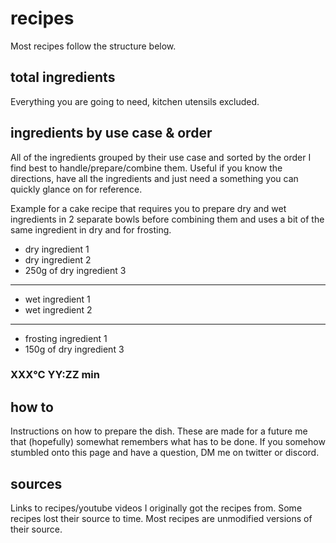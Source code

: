 # recipes

Most recipes follow the structure below.

## total ingredients

Everything you are going to need, kitchen utensils excluded.

## ingredients by use case & order

All of the ingredients grouped by their use case and sorted by the order I find best to handle/prepare/combine them. Useful if you know the directions, have all the ingredients and just need a something you can quickly glance on for reference.

Example for a cake recipe that requires you to prepare dry and wet ingredients in 2 separate bowls before combining them and uses a bit of the same ingredient in dry and for frosting.

- dry ingredient 1
- dry ingredient 2
- 250g of dry ingredient 3
---
- wet ingredient 1
- wet ingredient 2
---
- frosting ingredient 1
- 150g of dry ingredient 3

### XXX°C YY:ZZ min

## how to

Instructions on how to prepare the dish. These are made for a future me that (hopefully) somewhat remembers what has to be done. If you somehow stumbled onto this page and have a question, DM me on twitter or discord.

## sources

Links to recipes/youtube videos I originally got the recipes from. Some recipes lost their source to time. Most recipes are unmodified versions of their source.
